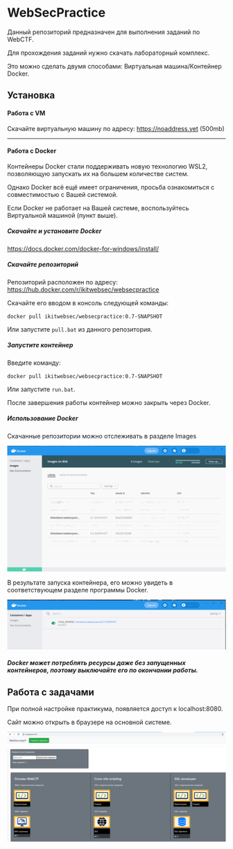 # WebSecPractice

Данный репозиторий предназначен для выполнения заданий по WebCTF.

Для прохождения заданий нужно скачать лабораторный комплекс.

Это можно сделать двумя способами: Виртуальная машина/Контейнер Docker. 


## Установка

#### Работа с VM 

Скачайте виртуальную машину по адресу: https://noaddress.yet
(500mb)

---
#### Работа с Docker

Контейнеры Docker стали поддерживать новую технологию WSL2,
позволяющую запускать их на большем количестве систем.

Однако Docker всё ещё имеет ограничения, просьба
ознакомиться с совместимостью с Вашей системой.

Если Docker не работает на Вашей системе, воспользуйтесь
Виртуальной машиной (пункт выше). 

##### Скачайте и установите Docker<br>
https://docs.docker.com/docker-for-windows/install/

##### Скачайте репозиторий

Репозиторий расположен по адресу: https://hub.docker.com/r/ikitwebsec/websecpractice

Скачайте его вводом в консоль следующей команды:
``` script
docker pull ikitwebsec/websecpractice:0.7-SNAPSHOT
```

Или запустите <code>pull.bat</code> из данного репозитория.

##### Запустите контейнер

Введите команду:
``` script
docker pull ikitwebsec/websecpractice:0.7-SNAPSHOT
```

Или запустите <code>run.bat</code>.

После завершения работы контейнер можно закрыть через Docker.

##### Использование Docker

Скачанные репозитории можно отслеживать в разделе Images

![Изображение](https://github.com/ikitwebsec/websecpractice/blob/master/docker1.png)

В результате запуска контейнера, его можно увидеть в соответствующем разделе программы Docker. 

![Изображение](https://github.com/ikitwebsec/websecpractice/blob/master/docker2.png)

##### Docker может потреблять ресурсы даже без запущенных контейнеров, поэтому выключайте его по окончании работы.

## Работа с задачами

При полной настройке практикума, появляется доступ к localhost:8080.

Сайт можно открыть в браузере на основной системе. 

![Изображение](https://github.com/ikitwebsec/websecpractice/blob/master/task1.png)
